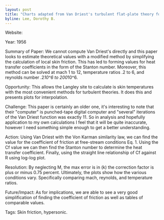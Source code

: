 ```yaml
---
layout: post
title: "Charts adapted from Van Driest's turbulent flat-plate theory for determining values of turbulent aerodynamics friction and heat-transfer coefficients"
byline: Lee, Dorothy B.
---
```

Website: 

Year: 1956

Summary of Paper: We cannot compute Van Driest's directly and this paper looks to estimate theoretical values with a modified method by simplifying the calculation of local skin friction. This has led to forming values for heat transfer coefficients in the form of the Stanton number. Moreover, this method can be solved at mach 1 to 12, temperature ratios .2 to 6, and reynolds number .2*10^6 to 200*10^6.

Opportunity: This allows the Langley site to calculate is skin temperatures with the most convenient methods for turbulent theories. It does this and presents plots for interpolation. 

Challenge: This paper is certainly an older one, it's interesting to note that their "computer" is punched-tape digital computer and "several" iterations of the Van Driest function was exactly 11. So in analysis and hopefully application to my own calculations I feel that it will be quite inaccurate, however I need something simple enough to get a better understanding. 

Action: Using Van Driest with the Von Karman similarity law, we can find the value for the coefficient of friction at free-stream conditions Eq. 1. Using the Cf value we can then find the Stanton number to determine the heat transfer coefficient. Finally, using the straight line relationship of Cf against R using log-log plot. 

Resolution: By neglecting M, the max error is in (k) the correction factor is plus or minus 0.75 percent. Ultimately, the plots show how the various conditions vary. Specifically comparing mach, reynolds, and temperature ratios.

Future/Impact: As for implications, we are able to see a very good simplification of finding the coefficient of friction as well as tables of comparable values.

Tags: Skin friction, hypersonic.